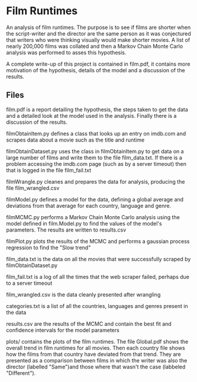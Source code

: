 Film Runtimes
=============

An analysis of film runtimes. The purpose is to see if films are shorter when the script-writer and the director are the same person as it was conjectured that writers who were thinking visually would make shorter movies. A list of nearly 200,000 films was collated and then a Markov Chain Monte Carlo analysis was performed to asses this hypothesis.

A complete write-up of this project is contained in film.pdf, it contains more motivation of the hypothesis, details of the model and a discussion of the results.

Files
-----

film.pdf is a report detailing the hypothesis, the steps taken to get the data and a detailed look at the model used in the analysis. Finally there is a discussion of the results.

filmObtainItem.py defines a class that looks up an entry on imdb.com and scrapes data about a movie such as the title and runtime

filmObtainDataset.py uses the class in filmObtainItem.py to get data on a large number of films and write them to the file film_data.txt. If there is a problem accessing the imdb.com page (such as by a server timeout) then that is logged in the file film_fail.txt

filmWrangle.py cleanes and prepares the data for analysis, producing the file film_wrangled.csv

filmModel.py defines a model for the data, defining a global average and deviations from that average for each country, language and genre.

filmMCMC.py performs a Markov Chain Monte Carlo analysis using the model defined in film.Model.py to find the values of the model's parameters. The results are written to results.csv

filmPlot.py plots the results of the MCMC and performs a gaussian process regression to find the "Slow trend"

film_data.txt is the data on all the movies that were successfully scraped by filmObtainDataset.py

film_fail.txt is a log of all the times that the web scraper failed, perhaps due to a server timeout

film_wrangled.csv is the data cleanly presented after wrangling

categories.txt is a list of all the countries, languages and genres present in the data

results.csv are the results of the MCMC and contain the best fit and confidence intervals for the model parameters

plots/ contains the plots of the film runtimes. The file Global.pdf shows the overall trend in film runtimes for all movies. Then each country file shows how the films from that country have deviated from that trend. They are presented as a comparison between films in which the writer was also the director (labelled "Same")and those where that wasn't the case (labbeled "Different").